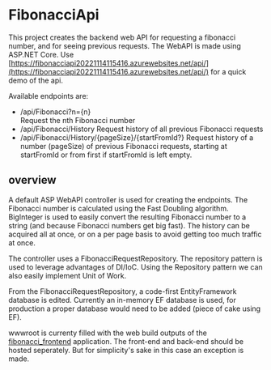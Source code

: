 # FibonacciApi

This project creates the backend web API for requesting a fibonacci number, and for seeing previous requests. The WebAPI is made using ASP.NET Core. Use [https://fibonacciapi20221114115416.azurewebsites.net/api/](https://fibonacciapi20221114115416.azurewebsites.net/api/) for a quick demo of the api.

Available endpoints are:
* /api/Fibonacci?n={n}      
    Request the nth Fibonacci number
* /api/Fibonacci/History
    Request history of all previous Fibonacci requests
* /api/Fibonacci/History/{pageSize}/{startFromId?}
    Request history of a number (pageSize) of previous Fibonacci requests, starting at startFromId or from first if startFromId is left empty.

## overview

A default ASP WebAPI controller is used for creating the endpoints. The Fibonacci number is calculated using the Fast Doubling algorithm. BigInteger is used to easily convert the resulting Fibonacci number to a string (and because Fibonacci numbers get big fast). The history can be acquired all at once, or on a per page basis to avoid getting too much traffic at once.

The controller uses a FibonacciRequestRepository. The repository pattern is used to leverage advantages of DI/IoC. Using the Repository pattern we can also easily implement Unit of Work.

From the FibonacciRequestRepository, a code-first EntityFramework database is edited. Currently an in-memory EF database is used, for production a proper database would need to be added (piece of cake using EF).

wwwroot is currenty filled with the web build outputs of the [fibonacci_frontend](https://github.com/EniacMlezi/fibonacci_frontend) application. The front-end and back-end should be hosted seperately. But for simplicity's sake in this case an exception is made.
